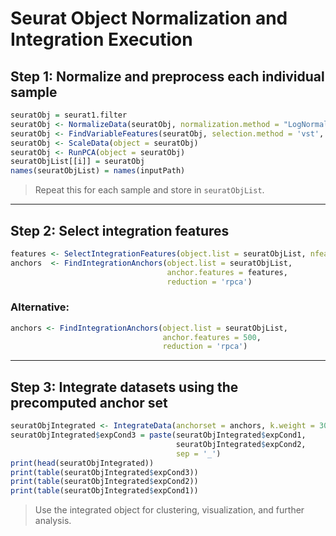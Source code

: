 # Seurat Object Normalization and Integration Execution

## Step 1: Normalize and preprocess each individual sample

```r
seuratObj = seurat1.filter
seuratObj <- NormalizeData(seuratObj, normalization.method = "LogNormalize", scale.factor = 10000)
seuratObj <- FindVariableFeatures(seuratObj, selection.method = 'vst', nfeatures = 1000)
seuratObj <- ScaleData(object = seuratObj)
seuratObj <- RunPCA(object = seuratObj)
seuratObjList[[i]] = seuratObj
names(seuratObjList) = names(inputPath)
```

> Repeat this for each sample and store in `seuratObjList`.

---

## Step 2: Select integration features

```r
features <- SelectIntegrationFeatures(object.list = seuratObjList, nfeatures = 500)
anchors  <- FindIntegrationAnchors(object.list = seuratObjList,
                                   anchor.features = features,
                                   reduction = 'rpca')
```

### Alternative:

```r
anchors <- FindIntegrationAnchors(object.list = seuratObjList,
                                  anchor.features = 500,
                                  reduction = 'rpca')
```

---

## Step 3: Integrate datasets using the precomputed anchor set

```r
seuratObjIntegrated <- IntegrateData(anchorset = anchors, k.weight = 30)
seuratObjIntegrated$expCond3 = paste(seuratObjIntegrated$expCond1,
                                     seuratObjIntegrated$expCond2,
                                     sep = '_')
print(head(seuratObjIntegrated))
print(table(seuratObjIntegrated$expCond3))
print(table(seuratObjIntegrated$expCond2))
print(table(seuratObjIntegrated$expCond1))
```

> Use the integrated object for clustering, visualization, and further analysis.
